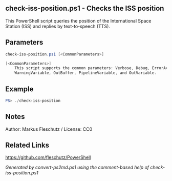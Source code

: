 ## check-iss-position.ps1 - Checks the ISS position

This PowerShell script queries the position of the International Space Station (ISS) and replies by text-to-speech (TTS).

## Parameters
```powershell
check-iss-position.ps1 [<CommonParameters>]

[<CommonParameters>]
    This script supports the common parameters: Verbose, Debug, ErrorAction, ErrorVariable, WarningAction, 
    WarningVariable, OutBuffer, PipelineVariable, and OutVariable.
```

## Example
```powershell
PS> ./check-iss-position

```

## Notes
Author: Markus Fleschutz / License: CC0

## Related Links
https://github.com/fleschutz/PowerShell

*Generated by convert-ps2md.ps1 using the comment-based help of check-iss-position.ps1*
